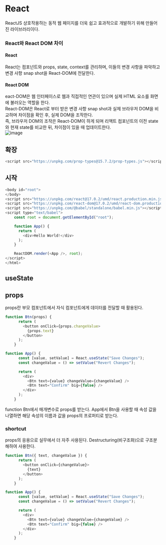 # React
ReactJS 상호작용하는 동적 웹 페이지를 더욱 쉽고 효과적으로 개발하기 위해 만들어진 라이브러리이다.

### React와 React DOM 차이
#### React
React는 컴포넌트와 props, state, context를 관리하며, 이들의 변경 사항을 파악하고 변경 사항 snap shot을 React-DOM에 전달한다.
#### React DOM
eact-DOM은 웹 인터페이스로 웹과 직접적인 연관이 있으며 실제 HTML 요소를 화면에 불러오는 역할을 한다.  
React-DOM은 React로 부터 받은 변경 사항 snap shot과 실제 브라우저 DOM을 비교하며 차이점을 확인 후, 실제 DOM을 조작한다.  
즉, 브라우저 DOM의 조작은 React-DOM이 하게 되며 리액트 컴포넌트의 이전 state와 현재 state를 비교한 뒤, 차이점이 있을 때 업데이트한다.  
![image](https://user-images.githubusercontent.com/68111814/222175967-fd4a8ae4-dcd7-4747-89bd-0a2c77cc2574.png)
## 확장
```js
<script src="https://unpkg.com/prop-types@15.7.2/prop-types.js"></script> // 리액트의 props의 타입검사를 도와주는 확장
```

## 시작
```js
<body id="root">
</body>
<script src="https://unpkg.com/react@17.0.2/umd/react.production.min.js"></script>
<script src="https://unpkg.com/react-dom@17.0.2/umd/react-dom.production.min.js"></script>
<script src="https://unpkg.com/@babel/standalone/babel.min.js"></script>
<script type="text/babel">
    const root = document.getElementById("root");

    function App() {
      return (
        <div>Hello World!</div>
      );
    }

    ReactDOM.render(<App />, root);
</script>
</html>
```
## useState

## props
props란 부모 컴포넌트에서 자식 컴포넌트에게 데이터를 전달할 때 활용된다.
```js
function Btn(props) {
      return (
        <button onClick={props.changeValue>
          {props.text}
        </button>
      );
    }

function App() {
      const [value, setValue] = React.useState("Save Changes");
      const changeValue = () => setValue("Revert Changes");

      return (
        <div>
          <Btn text={value} changeValue={changeValue} />
          <Btn text="Confirm" big={false} />
        </div>
      );
    }
```
function Btn에서 매개변수로 props를 받는다. App에서 Btn을 사용할 때 속성 값을 나열하면 해당 속성의 이름과 값을 props의 프로퍼티로 받는다. 
### shortcut
props의 응용으로 실무에서 더 자주 사용된다. Destructuring(비구조화)으로 구조분해하여 사용한다.
```js
function Btn({ text, changeValue }) {
      return (
        <button onClick={changeValue}>
          {text}
        </button>
      );
    }

function App() {
      const [value, setValue] = React.useState("Save Changes");
      const changeValue = () => setValue("Revert Changes");

      return (
        <div>
          <Btn text={value} changeValue={changeValue} />
          <Btn text="Confirm" big={false} />
        </div>
      );
    }
```
